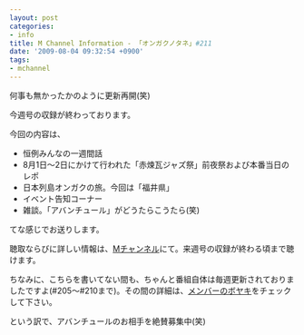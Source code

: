 ```yaml
---
layout: post
categories:
- info
title: M Channel Information - 「オンガクノタネ」#211
date: '2009-08-04 09:32:54 +0900'
tags:
- mchannel
---
```

何事も無かったかのように更新再開(笑)

今週号の収録が終わっております。

今回の内容は、

* 恒例みんなの一週間話
* 8月1日〜2日にかけて行われた「赤煉瓦ジャズ祭」前夜祭および本番当日のレポ
* 日本列島オンガクの旅。今回は「福井県」
* イベント告知コーナー
* 雑談。「アバンチュール」がどうたらこうたら(笑)

てな感じでお送りします。

聴取ならびに詳しい情報は、[Mチャンネル][1]にて。来週号の収録が終わる頃まで聴けます。

ちなみに、こちらを書いてない間も、ちゃんと番組自体は毎週更新されておりましたですよ(#205〜#210まで)。その間の詳細は、[メンバーのボヤキ][2]をチェックして下さい。

という訳で、アバンチュールのお相手を絶賛募集中(笑)



[1]: http://mch.maizuru.info/
[2]: http://mch.maizuru.info/mchannel/modules/popnupblog/index.php?param=5 "インターネットラジオ・ポッドキャスト　ステーション「Mチャンネル」 - メンバーのボヤキ"
